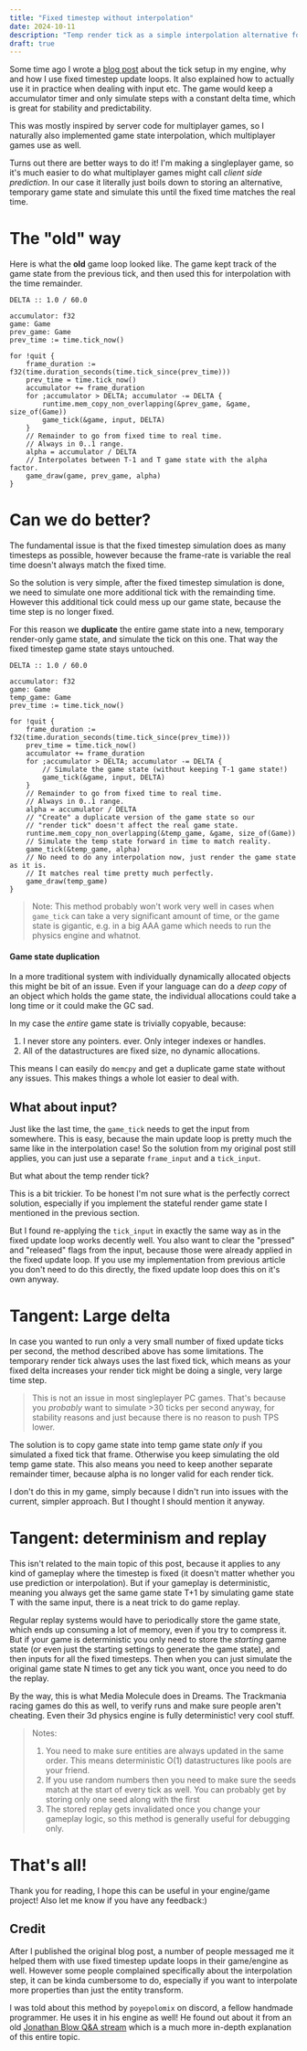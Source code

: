 ```yaml
---
title: "Fixed timestep without interpolation"
date: 2024-10-11
description: "Temp render tick as a simple interpolation alternative for singleplayer games with fixed timestep ticks"
draft: true
---
```


Some time ago I wrote a [blog post](https://jakubtomsu.github.io/posts/input_in_fixed_timestep/) about the tick setup in my engine, why and how I use fixed timestep update loops. It also explained how to actually use it in practice when dealing with input etc. The game would keep a accumulator timer and only simulate steps with a constant delta time, which is great for stability and predictability.

This was mostly inspired by server code for multiplayer games, so I naturally also implemented game state interpolation, which multiplayer games use as well.

Turns out there are better ways to do it! I'm making a singleplayer game, so it's much easier to do what multiplayer games might call _client side prediction_. In our case it literally just boils down to storing an alternative, temporary game state and simulate this until the fixed time matches the real time.

# The "old" way

Here is what the **old** game loop looked like. The game kept track of the game state from the previous tick, and then used this for interpolation with the time remainder.
```odin
DELTA :: 1.0 / 60.0

accumulator: f32
game: Game
prev_game: Game
prev_time := time.tick_now()

for !quit {
    frame_duration := f32(time.duration_seconds(time.tick_since(prev_time)))
    prev_time = time.tick_now()
    accumulator += frame_duration
    for ;accumulator > DELTA; accumulator -= DELTA {
        runtime.mem_copy_non_overlapping(&prev_game, &game, size_of(Game))
        game_tick(&game, input, DELTA)
    }
    // Remainder to go from fixed time to real time.
    // Always in 0..1 range.
    alpha = accumulator / DELTA
    // Interpolates between T-1 and T game state with the alpha factor.
    game_draw(game, prev_game, alpha)
}
```

# Can we do better?
The fundamental issue is that the fixed timestep simulation does as many timesteps as possible, however because the frame-rate is variable the real time doesn't always match the fixed time.

So the solution is very simple, after the fixed timestep simulation is done, we need to simulate one more additional tick with the remainding time. However this additional tick could mess up our game state, because the time step is no longer fixed.

For this reason we **duplicate** the entire game state into a new, temporary render-only game state, and simulate the tick on this one. That way the fixed timestep game state stays untouched.

```odin
DELTA :: 1.0 / 60.0

accumulator: f32
game: Game
temp_game: Game
prev_time := time.tick_now()

for !quit {
    frame_duration := f32(time.duration_seconds(time.tick_since(prev_time)))
    prev_time = time.tick_now()
    accumulator += frame_duration
    for ;accumulator > DELTA; accumulator -= DELTA {
        // Simulate the game state (without keeping T-1 game state!)
        game_tick(&game, input, DELTA)
    }
    // Remainder to go from fixed time to real time.
    // Always in 0..1 range.
    alpha = accumulator / DELTA
    // "Create" a duplicate version of the game state so our
    // "render tick" doesn't affect the real game state.
    runtime.mem_copy_non_overlapping(&temp_game, &game, size_of(Game))
    // Simulate the temp state forward in time to match reality.
    game_tick(&temp_game, alpha)
    // No need to do any interpolation now, just render the game state as it is.
    // It matches real time pretty much perfectly.
    game_draw(temp_game)
}
```

> Note:
> This method probably won't work very well in cases when `game_tick` can take a very significant amount of time, or the game state is gigantic, e.g. in a big AAA game which needs to run the physics engine and whatnot.

#### Game state duplication
In a more traditional system with individually dynamically allocated objects this might be bit of an issue.
Even if your language can do a _deep copy_ of an object which holds the game state, the individual allocations could take a long time or it could make the GC sad.

In my case the _entire_ game state is trivially copyable, because:
1. I never store any pointers. ever. Only integer indexes or handles.
2. All of the datastructures are fixed size, no dynamic allocations.

This means I can easily do `memcpy` and get a duplicate game state without any issues. This makes things a whole lot easier to deal with.

## What about input?
Just like the last time, the `game_tick` needs to get the input from somewhere. This is easy, because the main update loop is pretty much the same like in the interpolation case! So the solution from my original post still applies, you can just use a separate `frame_input` and a `tick_input`.

But what about the temp render tick?

This is a bit trickier. To be honest I'm not sure what is the perfectly correct solution, especially if you implement the stateful render game state I mentioned in the previous section.

But I found re-applying the `tick_input` in exactly the same way as in the fixed update loop works decently well. You also want to clear the "pressed" and "released" flags from the input, because those were already applied in the fixed update loop. If you use my implementation from previous article you don't need to do this directly, the fixed update loop does this on it's own anyway.

# Tangent: Large delta
In case you wanted to run only a very small number of fixed update ticks per second, the method described above has some limitations. The temporary render tick always uses the last fixed tick, which means as your fixed delta increases your render tick might be doing a single, very large time step.

> This is not an issue in most singleplayer PC games. That's because you _probably_ want to simulate >30 ticks per second anyway, for stability reasons and just because there is no reason to push TPS lower.

The solution is to copy game state into temp game state _only_ if you simulated a fixed tick that frame. Otherwise you keep simulating the old temp game state. This also means you need to keep another separate remainder timer, because alpha is no longer valid for each render tick.

I don't do this in my game, simply because I didn't run into issues with the current, simpler approach. But I thought I should mention it anyway.

# Tangent: determinism and replay
This isn't related to the main topic of this post, because it applies to any kind of gameplay where the timestep is fixed (it doesn't matter whether you use prediction or interpolation). But if your gameplay is deterministic, meaning you always get the same game state T+1 by simulating game state T with the same input, there is a neat trick to do game replay.

Regular replay systems would have to periodically store the game state, which ends up consuming a lot of memory, even if you try to compress it. But if your game is deterministic you only need to store the _starting_ game state (or even just the starting settings to generate the game state), and then inputs for all the fixed timesteps. Then when you can just simulate the original game state N times to get any tick you want, once you need to do the replay.

By the way, this is what Media Molecule does in Dreams. The Trackmania racing games do this as well, to verify runs and make sure people aren't cheating. Even their 3d physics engine is fully deterministic! very cool stuff.

> Notes:
> 1. You need to make sure entities are always updated in the same order. This means deterministic O(1) datastructures like pools are your friend.
> 2. If you use random numbers then you need to make sure the seeds match at the start of every tick as well. You can probably get by storing only one seed along with the first
> 3. The stored replay gets invalidated once you change your gameplay logic, so this method is generally useful for debugging only.

# That's all!
Thank you for reading, I hope this can be useful in your engine/game project! Also let me know if you have any feedback:)

## Credit

After I published the original blog post, a number of people messaged me it helped them with use fixed timestep update loops in their game/engine as well. However some people complained specifically about the interpolation step, it can be kinda cumbersome to do, especially if you want to interpolate more properties than just the entity transform.

I was told about this method by `poyepolomix` on discord, a fellow handmade programmer. He uses it in his engine as well! He found out about it from an old [Jonathan Blow Q&A stream](https://youtu.be/fdAOPHgW7qM?si=chCqgUTNoOLuHDvy) which is a much more in-depth explanation of this entire topic.
